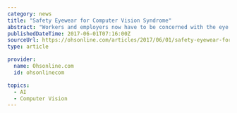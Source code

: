 ```yaml
---
category: news
title: "Safety Eyewear for Computer Vision Syndrome"
abstract: "Workers and employers now have to be concerned with the eye injuries traditionally associated with production and also with the effects of computers, which cause Computer Vision Syndrome. Computer Vision Syndrome—\"CVS\" or Digital Eye Strain—occurs ..."
publishedDateTime: 2017-06-01T07:16:00Z
sourceUrl: https://ohsonline.com/articles/2017/06/01/safety-eyewear-for-computer-vision-syndrome.aspx
type: article

provider:
  name: Ohsonline.com
  id: ohsonlinecom

topics:
  - AI
  - Computer Vision
---
```

